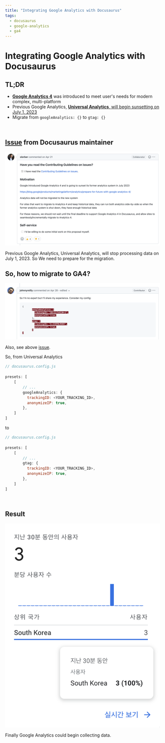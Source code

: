 ```yaml
---
title: "Integrating Google Analytics with Docusaurus"
tags:
  - docusaurus
  - google-analytics
  - ga4
---
```


# Integrating Google Analytics with Docusaurus

## TL;DR

- [**Google Analytics 4**](https://blog.google/products/marketingplatform/analytics/prepare-for-future-with-google-analytics-4/) was introduced to meet user's needs for modern complex, multi-platform
- Previous Google Analytics, [**Universal Analytics**, will begin sunsetting on July 1, 2023](https://support.google.com/analytics/answer/11583528)
- Migrate from `googleAnalytics: {}` to `gtag: {}`

<br/>

## [Issue](https://github.com/facebook/docusaurus/issues/7221) from Docusaurus maintainer

![](./assets/2022-12-01-01.png)

Previous Google Analytics, Universal Analytics, will stop processing data on July 1, 2023. So We need to prepare for the migration.

## So, how to migrate to GA4?

![](./assets/2022-12-01-02.png)

Also, see above [issue](https://github.com/facebook/docusaurus/issues/7221#issuecomment-1112027111).

So, from Universal Analytics

```javascript
// docusaurus.config.js

presets: [
    [
        // ...
        googleAnalytics: {
          trackingID: <YOUR_TRACKING_ID>,
          anonymizeIP: true,
        },
    ]
]
```

to

```javascript
// docusaurus.config.js

presets: [
    [
        // ...
        gtag: {
          trackingID: <YOUR_TRACKING_ID>,
          anonymizeIP: true,
        },
    ]
]
```

<br/>

## Result

![](./assets/2022-12-01-03.png)

Finally Google Analytics could begin collecting data.
